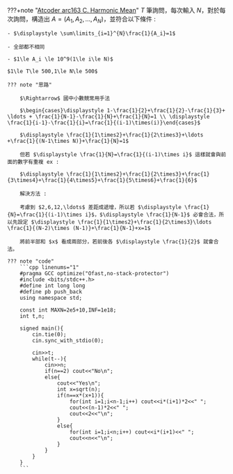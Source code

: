 ???+note "[Atcoder arc163 C. Harmonic Mean](https://atcoder.jp/contests/arc163/tasks/arc163_c)"
    $T$ 筆詢問，每次輸入 $N$，對於每次詢問，構造出 $A=(A_1,A_2,\ldots ,A_N)$，並符合以下條件 :

    - $\displaystyle \sum\limits_{i=1}^{N}\frac{1}{A_i}=1$
    
    - 全部都不相同
    
    - $1\le A_i \le 10^9(1\le i\le N)$
    
    $1\le T\le 500,1\le N\le 500$
    
    ??? note "思路"
    
        $\Rightarrow$ 國中小數競常用手法
    
        $\begin{cases}\displaystyle 1-\frac{1}{2}+\frac{1}{2}-\frac{1}{3}+ \ldots + \frac{1}{N-1}-\frac{1}{N}+\frac{1}{N}=1 \\ \displaystyle \frac{1}{i-1}-\frac{1}{i}=\frac{1}{(i-1)\times(i)}\end{cases}$
    
        $\displaystyle \frac{1}{1\times2}+\frac{1}{2\times3}+\ldots +\frac{1}{(N-1\times N)}+\frac{1}{N}=1$
    
        但若 $\displaystyle \frac{1}{N}=\frac{1}{(i-1)\times i}$ 這樣就會與前面的數字有重複 ex : 
        
        $\displaystyle \frac{1}{1\times2}+\frac{1}{2\times3}+\frac{1}{3\times4}+\frac{1}{4\times5}+\frac{1}{5\times6}+\frac{1}{6}$
    
        解決方法 :
    
        考慮到 $2,6,12,\ldots$ 差距成遞增，所以若 $\displaystyle \frac{1}{N}=\frac{1}{(i-1)\times i}$，$\displaystyle \frac{1}{N-1}$ 必會合法，所以先設定 $\displaystyle \frac{1}{1\times2}+\frac{1}{2\times3}\ldots \frac{1}{(N-2)\times (N-1)}+\frac{1}{N-1}+x=1$
    
        將前半部和 $x$ 看成兩部分，若前後各 $\displaystyle \frac{1}{2}$ 就會合法。
    
    ??? note "code"
        ```cpp linenums="1"
        #pragma GCC optimize("Ofast,no-stack-protector")
        #include <bits/stdc++.h>
        #define int long long
        #define pb push_back
        using namespace std;
    
        const int MAXN=2e5+10,INF=1e18;
        int t,n;
    
        signed main(){
            cin.tie(0);
            cin.sync_with_stdio(0);
    
            cin>>t;
            while(t--){
                cin>>n;
                if(n==2) cout<<"No\n";
                else{
                    cout<<"Yes\n";
                    int x=sqrt(n);
                    if(n==x*(x+1)){
                        for(int i=1;i<n-1;i++) cout<<i*(i+1)*2<<" ";
                        cout<<(n-1)*2<<" ";
                        cout<<2<<"\n";
                    }
                    else{
                        for(int i=1;i<n;i++) cout<<i*(i+1)<<" ";
                        cout<<n<<"\n";
                    }
                }
            }
        }
        ```